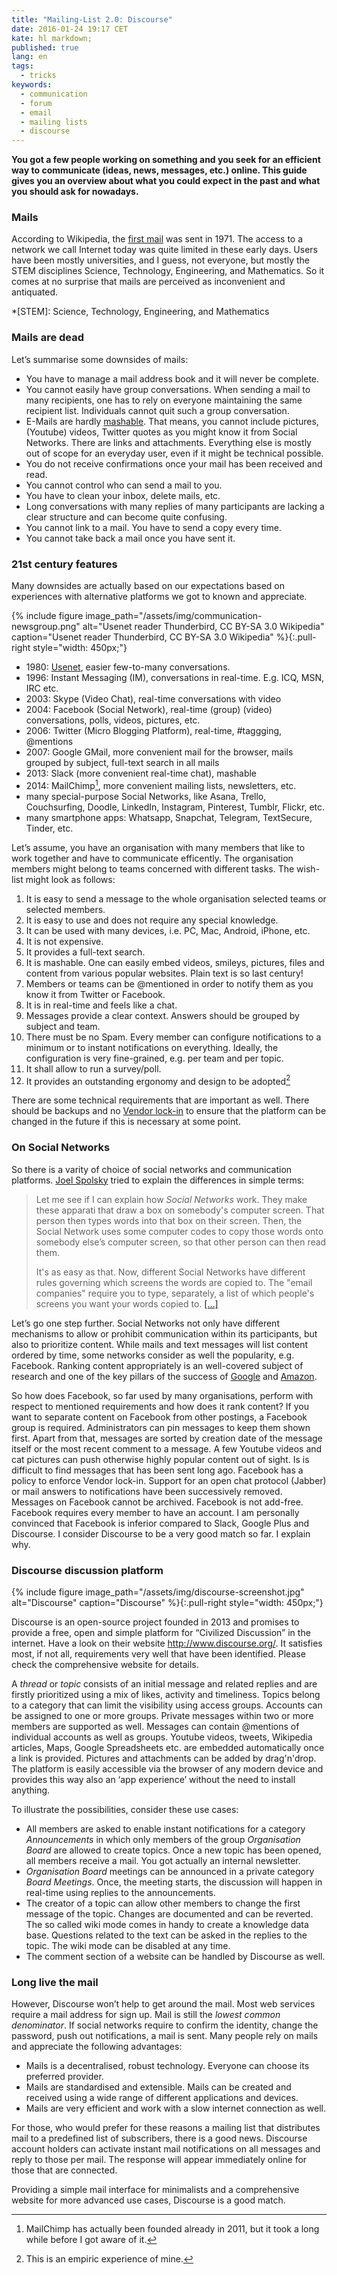 ```yaml
---
title: "Mailing-List 2.0: Discourse"
date: 2016-01-24 19:17 CET
kate: hl markdown;
published: true
lang: en
tags:
  - tricks
keywords:
  - communication
  - forum
  - email
  - mailing lists
  - discourse
---
```


**You got a few people working on something and you seek for an efficient way to
communicate (ideas, news, messages, etc.) online. This guide gives you an overview about
what you could expect in the past and what you should ask for nowadays.**

### Mails

According to Wikipedia, the [first mail](https://en.wikipedia.org/wiki/Ray_Tomlinson)
was sent in 1971. The access to a network we call Internet today was quite limited
in these early days. Users have been mostly universities, and I guess, not everyone,
but mostly the STEM disciplines Science, Technology, Engineering, and Mathematics.
So it comes at no surprise that mails are perceived as inconvenient and antiquated.

*[STEM]: Science, Technology, Engineering, and Mathematics

### Mails are dead

Let’s summarise some downsides of mails:

- You have to manage a mail address book and it will never be complete.
- You cannot easily have group conversations. When sending a mail to many recipients,
  one has to rely on everyone maintaining the same recipient list. Individuals
  cannot quit such a group conversation.
- E-Mails are hardly [mashable](http://www.urbandictionary.com/define.php?term=mashable&defid=2555425).
  That means, you cannot include pictures, (Youtube) videos, Twitter quotes as you
  might know it from Social Networks. There are links and attachments. Everything
  else is mostly out of scope for an everyday user, even if it might be technical
  possible.
- You do not receive confirmations once your mail has been received and read.
- You cannot control who can send a mail to you.
- You have to clean your inbox, delete mails, etc.
- Long conversations with many replies of many participants are lacking a clear
  structure and can become quite confusing.
- You cannot link to a mail. You have to send a copy every time.
- You cannot take back a mail once you have sent it.

<!-- more -->

### 21st century features

Many downsides are actually based on our expectations based on experiences with
alternative platforms we got to known and appreciate.

{% include figure image_path="/assets/img/communication-newsgroup.png" alt="Usenet reader Thunderbird, CC BY-SA 3.0 Wikipedia" caption="Usenet reader Thunderbird, CC BY-SA 3.0 Wikipedia" %}{:.pull-right style="width: 450px;"}
- 1980: [Usenet](https://en.wikipedia.org/wiki/Usenet), easier few-to-many conversations.
- 1996: Instant Messaging (IM), conversations in real-time. E.g. ICQ, MSN, IRC etc.
- 2003: Skype (Video Chat), real-time conversations with video
- 2004: Facebook (Social Network), real-time (group) (video) conversations, polls, videos, pictures, etc.
- 2006: Twitter (Micro Blogging Platform), real-time, #taggging, @mentions
- 2007: Google GMail, more convenient mail for the browser, mails grouped by subject, full-text search in all mails
- 2013: Slack (more convenient real-time chat), mashable
- 2014: MailChimp[^mc], more convenient mailing lists, newsletters, etc.
- many special-purpose Social Networks, like Asana, Trello, Couchsurfing, Doodle, LinkedIn, Instagram, Pinterest, Tumblr, Flickr, etc.
- many smartphone apps: Whatsapp, Snapchat, Telegram, TextSecure, Tinder, etc.

[^mc]: MailChimp has actually been founded already in 2011, but it took a long while before I got aware of it.

Let’s assume, you have an organisation with many members that like to work
together and have to communicate efficently. The organisation members might belong
to teams concerned with different tasks. The wish-list might look as follows:

1. It is easy to send a message to the whole organisation selected teams or selected members.
2. It is easy to use and does not require any special knowledge.
3. It can be used with many devices, i.e. PC, Mac, Android, iPhone, etc.
4. It is not expensive.
4. It provides a full-text search.
5. It is mashable. One can easily embed videos, smileys, pictures, files and content from
   various popular websites. Plain text is so last century!
6. Members or teams can be @mentioned in order to notify them as you know it from
   Twitter or Facebook.
7. It is in real-time and feels like a chat.
8. Messages provide a clear context. Answers should be grouped by subject and team.
9. There must be no Spam. Every member can configure notifications to a minimum or to
   instant notifications on everything. Ideally, the configuration is very fine-grained,
   e.g. per team and per topic.
10. It shall allow to run a survey/poll.
11. It provides an outstanding ergonomy and design to be adopted[^ergonomy]

[^ergonomy]: This is an empiric experience of mine.

There are some technical requirements that are important as well. There should
be backups and no [Vendor lock-in](https://en.wikipedia.org/wiki/Vendor_lock-in)
to ensure that the platform can be changed in the future if this is necessary at
some point.

### On Social Networks

So there is a varity of choice of social networks and communication platforms.
[Joel Spolsky][social networks] tried to explain the differences in simple terms:

> Let me see if I can explain how *Social Networks* work. They make these apparati
> that draw a box on somebody's computer screen. That person then types words into
> that box on their screen. Then, the Social  Network uses some computer codes
> to copy those words onto somebody else’s computer screen, so that other person
> can then read them.
>
> It's as easy as that. Now, different Social Networks have different rules
> governing which screens the words are copied to. The "email companies"
> require you to type, separately, a list of which people's screens you want your
> words copied to. [\[…\]][social networks]

Let’s go one step further. Social Networks not only have different mechanisms to
allow or prohibit communication within its participants, but also to prioritize
content. While mails and text messages will list content ordered by time, some
networks consider as well the popularity, e.g. Facebook. Ranking content appropriately
is an well-covered subject of research and one of the key pillars of the success
of [Google][pr] and [Amazon][reco].

[pr]: https://en.wikipedia.org/wiki/PageRank "Google PageRank"
[reco]: http://fortune.com/2012/07/30/amazons-recommendation-secret/ "Amazon Recommendation Algorithm"
[social networks]: https://plus.google.com/117114202722218150209/posts/KhMRNmgGniP?hl=en

So how does Facebook, so far used by many organisations, perform with respect to
mentioned requirements and how does it rank content? If you want to separate content
on Facebook from other postings, a Facebook group is required. Administrators can
pin messages to keep them shown first. Apart from that, messages are sorted by
creation date of the message itself or the most recent comment to a message. A
few Youtube videos and cat pictures can push otherwise highly popular content out
of sight. Is is difficult to find messages that has been sent long ago.
Facebook has a policy to enforce Vendor lock-in. Support for an open chat protocol (Jabber)
or mail answers to notifications have been successively removed. Messages on
Facebook cannot be archived. Facebook is not add-free. Facebook requires every
member to have an account. I am personally convinced that Facebook is inferior
compared to Slack, Google Plus and Discourse. I consider Discourse to be a very
good match so far. I explain why.

### Discourse discussion platform

{% include figure image_path="/assets/img/discourse-screenshot.jpg" alt="Discourse" caption="Discourse" %}{:.pull-right style="width: 450px;"}

Discourse is an open-source project founded in 2013 and promises to
provide a free, open and simple platform for “Civilized Discussion” in the internet.
Have a look on their website <http://www.discourse.org/>. It satisfies most, if
not all, requirements very well that have been identified. Please check the
comprehensive website for details.

A *thread* or *topic* consists of an initial message and related replies and
are firstly prioritized using a mix of likes, activity and timeliness. Topics
belong to a category that can limit the visibility using access groups. Accounts
can be assigned to one or more groups. Private messages within two or more members
are supported as well. Messages can contain @mentions of individual
accounts as well as groups. Youtube videos, tweets, Wikipedia articles, Maps, Google
Spreadsheets etc. are embedded automatically once a link is provided. Pictures and
attachments can be added by drag'n'drop. The platform is easily accessible via
the browser of any modern device and provides this way also an ‘app experience’ without
the need to install anything.

To illustrate the possibilities, consider these use cases:

- All members are asked to enable instant notifications for a category *Announcements*
  in which only members of the group *Organisation Board* are allowed to create topics.
  Once a new topic has been opened, all members receive a mail. You got actually an
  internal newsletter.
- *Organisation Board* meetings can be announced in a private category *Board Meetings*.
  Once, the meeting starts, the discussion will happen in real-time using replies to
  the announcements.
- The creator of a topic can allow other members to change the first message of the
  topic. Changes are documented and can be reverted. The so called wiki mode comes
  in handy to create a knowledge data base. Questions related to the text can be
  asked in the replies to the topic. The wiki mode can be disabled at any time.
- The comment section of a website can be handled by Discourse as well.

### Long live the mail

However, Discourse won’t help to get around the mail. Most web services require
a mail address for sign up. Mail is still the *lowest common denominator*. If
social networks require to confirm the identity, change the password, push out
notifications, a mail is sent. Many people rely on mails and appreciate the
following advantages:

- Mails is a decentralised, robust technology. Everyone can choose its preferred provider.
- Mails are standardised and extensible. Mails can be created and received using
  a wide range of different applications and devices.
- Mails are very efficient and work with a slow internet connection as well.

For those, who would prefer for these reasons a mailing list that distributes
mail to a predefined list of subscribers, there is a good news. Discourse account
holders can activate instant mail notifications on all messages and reply to those
per mail. The response will appear immediately online for those that are connected.

Providing a simple mail interface for minimalists and a comprehensive website
for more advanced use cases, Discourse is a good match.
